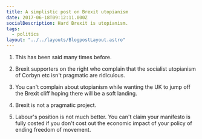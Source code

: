 ```yaml
---
title: A simplistic post on Brexit utopianism
date: 2017-06-18T09:12:11.000Z
socialDescription: Hard Brexit is utopianism.
tags:
  - politics
layout: "../../layouts/BlogpostLayout.astro"
---
```



1. This has been said many times before.

2. Brexit supporters on the right who complain that the socialist utopianism of Corbyn etc isn't pragmatic are ridiculous.

3. You can't complain about utopianism while wanting the UK to jump off the Brexit cliff hoping there will be a soft landing.

4. Brexit is not a pragmatic project.

5. Labour's position is not much better. You can't claim your manifesto is fully costed if you don't cost out the economic impact of your policy of ending freedom of movement.

